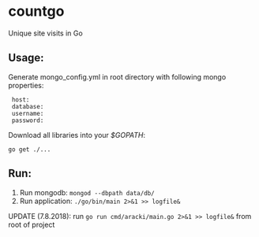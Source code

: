 # countgo
Unique site visits in Go

## Usage:

Generate mongo_config.yml in root directory with following mongo properties:
```
 host:
 database: 
 username:
 password: 
```

Download all libraries into your _$GOPATH_:

`go get ./...`

## Run:

1. Run mongodb: `mongod --dbpath data/db/`
2. Run application: `./go/bin/main 2>&1 >> logfile&`

UPDATE (7.8.2018): run `go run cmd/aracki/main.go 2>&1 >> logfile&` from root of project
